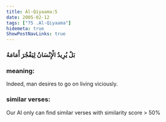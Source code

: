 ```yaml
---
title: Al-Qiyaama:5
date: 2005-02-12
tags: ["75 .Al-Qiyaama"]
hidemeta: true 
ShowPostNavLinks: true 
---
```

### بَلْ يُرِيدُ الْإِنْسَانُ لِيَفْجُرَ أَمَامَهُ
### meaning: 
Indeed, man desires to go on living viciously.
### similar verses: 

Our AI only can find similar verses with similarity score > 50% 




